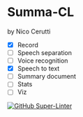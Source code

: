 # Summa-CL

by Nico Cerutti

- [x] Record
- [ ] Speech separation
- [ ] Voice recognition
- [x] Speech to text
- [ ] Summary document
- [ ] Stats
- [ ] Viz

[![GitHub Super-Linter](https://github.com/<OWNER>/<REPOSITORY>/workflows/Lint%20Code%20Base/badge.svg)](https://github.com/marketplace/actions/super-linter)
